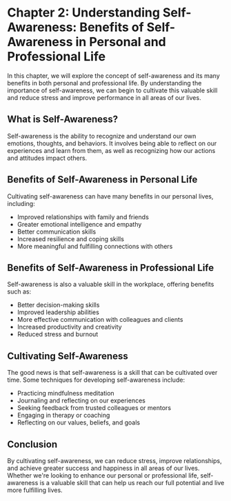 Chapter 2: Understanding Self-Awareness: Benefits of Self-Awareness in Personal and Professional Life
=====================================================================================================

In this chapter, we will explore the concept of self-awareness and its many benefits in both personal and professional life. By understanding the importance of self-awareness, we can begin to cultivate this valuable skill and reduce stress and improve performance in all areas of our lives.

What is Self-Awareness?
-----------------------

Self-awareness is the ability to recognize and understand our own emotions, thoughts, and behaviors. It involves being able to reflect on our experiences and learn from them, as well as recognizing how our actions and attitudes impact others.

Benefits of Self-Awareness in Personal Life
-------------------------------------------

Cultivating self-awareness can have many benefits in our personal lives, including:

* Improved relationships with family and friends
* Greater emotional intelligence and empathy
* Better communication skills
* Increased resilience and coping skills
* More meaningful and fulfilling connections with others

Benefits of Self-Awareness in Professional Life
-----------------------------------------------

Self-awareness is also a valuable skill in the workplace, offering benefits such as:

* Better decision-making skills
* Improved leadership abilities
* More effective communication with colleagues and clients
* Increased productivity and creativity
* Reduced stress and burnout

Cultivating Self-Awareness
--------------------------

The good news is that self-awareness is a skill that can be cultivated over time. Some techniques for developing self-awareness include:

* Practicing mindfulness meditation
* Journaling and reflecting on our experiences
* Seeking feedback from trusted colleagues or mentors
* Engaging in therapy or coaching
* Reflecting on our values, beliefs, and goals

Conclusion
----------

By cultivating self-awareness, we can reduce stress, improve relationships, and achieve greater success and happiness in all areas of our lives. Whether we're looking to enhance our personal or professional life, self-awareness is a valuable skill that can help us reach our full potential and live more fulfilling lives.

